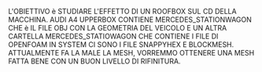 L'OBIETTIVO è STUDIARE L'EFFETTO DI UN ROOFBOX SUL CD DELLA MACCHINA.
AUDI A4 UPPERBOX CONTIENE MERCEDES_STATIONWAGON CHE è IL FILE OBJ CON LA GEOMETRIA DEL VEICOLO E UN ALTRA CARTELLA MERCEDES_STATIOWAGON CHE CONTIENE I FILE DI OPENFOAM
IN SYSTEM CI SONO I FILE SNAPPYHEX E BLOCKMESH. ATTUALMENTE FA LA MALE LA MESH, VORREMMO OTTENERE UNA MESH FATTA BENE CON UN BUON LIVELLO DI RIFINITURA.
